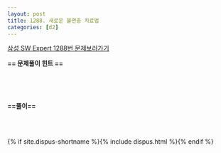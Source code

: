 ```yaml
---
layout: post
title: 1288. 새로운 불면증 치료법
categories: [d2]
---
```


[삼성 SW Expert 1288번 문제보러가기](https://swexpertacademy.com/main/code/problem/problemDetail.do?contestProbId=AV18_yw6I9MCFAZN&categoryId=AV18_yw6I9MCFAZN&categoryType=CODE)

**== 문제풀이 힌트 ==**<br>

<br>

<br>

```cpp

```

**==풀이==**<br>

<br>

<br>

{% if site.dispus-shortname %}{% include dispus.html %}{% endif %}
